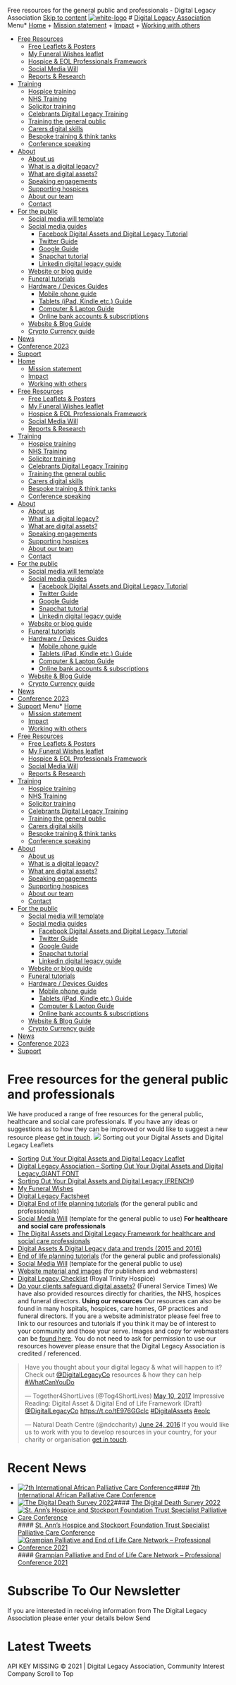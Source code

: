
Free resources for the general public and professionals - Digital Legacy Association   [Skip to content](#content "Skip to content")
[![white-logo](https://digitallegacyassociation.org/wp-content/uploads/elementor/thumbs/white-logo-oewlgw25by3fmjqei9v6y0t9g8cm951un32isrwy68.png "white-logo")](/) # [Digital Legacy Association](/)
Menu* [Home](https://digitallegacyassociation.org/)
	+ [Mission statement](/#explaining-digital-legacy)
	+ [Impact](/#what-we-do)
	+ [Working with others](/#working-with-organisations)
* [Free Resources](https://digitallegacyassociation.org/resources-2/)
	+ [Free Leaflets & Posters](https://digitallegacyassociation.org/framework/free-inpatient-resource-for-hospices/)
	+ [My Funeral Wishes leaflet](https://digitallegacyassociation.org/funeral-wishes-leaflet/)
	+ [Hospice & EOL Professionals Framework](https://digitallegacyassociation.org/framework/)
	+ [Social Media Will](https://digitallegacyassociation.org/social-media-will-template/)
	+ [Reports & Research](https://digitallegacyassociation.org/about/reports-2/)
* [Training](https://digitallegacyassociation.org/training/)
	+ [Hospice training](https://digitallegacyassociation.org/training/hospice-training/)
	+ [NHS Training](https://digitallegacyassociation.org/training/nhs-training/)
	+ [Solicitor training](https://digitallegacyassociation.org/training/solicitor-training/)
	+ [Celebrants Digital Legacy Training](https://digitallegacyassociation.org/celebrants-digital-legacy-training/)
	+ [Training the general public](https://digitallegacyassociation.org/training/training-the-general-public/)
	+ [Carers digital skills](https://digitallegacyassociation.org/carers-digital-skills/)
	+ [Bespoke training & think tanks](https://digitallegacyassociation.org/training/bespoke-training/)
	+ [Conference speaking](https://digitallegacyassociation.org/conference-speaking/)
* [About](https://digitallegacyassociation.org/about/)
	+ [About us](https://digitallegacyassociation.org/about-us-2/)
	+ [What is a digital legacy?](https://digitallegacyassociation.org/about/what-is-a-digital-legacy/)
	+ [What are digital assets?](https://digitallegacyassociation.org/what-are-digital-assets/)
	+ [Speaking engagements](https://digitallegacyassociation.org/about/speaking-engagements/)
	+ [Supporting hospices](https://digitallegacyassociation.org/about/working-with-hospices/)
	+ [About our team](https://digitallegacyassociation.org/about/digital-legacy-association-board/)
	+ [Contact](https://digitallegacyassociation.org/about/contact/)
* [For the public](https://digitallegacyassociation.org/for-the-public/)
	+ [Social media will template](https://digitallegacyassociation.org/social-media-will-template/)
	+ [Social media guides](#)
		- [Facebook Digital Assets and Digital Legacy Tutorial](https://digitallegacyassociation.org/facebook-tutorial/)
		- [Twitter Guide](https://digitallegacyassociation.org/twitter-guide/)
		- [Google Guide](https://digitallegacyassociation.org/google-guide/)
		- [Snapchat tutorial](https://digitallegacyassociation.org/snapchat-tutorial/)
		- [Linkedin digital legacy guide](https://digitallegacyassociation.org/linkedin-guide/)
	+ [Website or blog guide](https://digitallegacyassociation.org/website-guide/)
	+ [Funeral tutorials](https://digitallegacyassociation.org/funeral-tutorials/)
	+ [Hardware / Devices Guides](https://digitallegacyassociation.org/hardware-devices-guides/)
		- [Mobile phone guide](https://digitallegacyassociation.org/mobile-phone-guide/)
		- [Tablets (iPad, Kindle etc.) Guide](https://digitallegacyassociation.org/tablets-ipad-kindle-etc-guide/)
		- [Computer & Laptop Guide](https://digitallegacyassociation.org/computer-laptop-guide/)
		- [Online bank accounts & subscriptions](https://digitallegacyassociation.org/online-bank-accounts-subscriptions/)
	+ [Website & Blog Guide](https://digitallegacyassociation.org/website-guide/)
	+ [Crypto Currency guide](https://digitallegacyassociation.org/bitcoin-ethereum-other-crypto-currencies/)
* [News](https://digitallegacyassociation.org/news/)
* [Conference 2023](https://digitallegacyassociation.org/annual-conference/)
* [Support](https://digitallegacyassociation.org/partners/)
 * [Home](https://digitallegacyassociation.org/)
	+ [Mission statement](/#explaining-digital-legacy)
	+ [Impact](/#what-we-do)
	+ [Working with others](/#working-with-organisations)
* [Free Resources](https://digitallegacyassociation.org/resources-2/)
	+ [Free Leaflets & Posters](https://digitallegacyassociation.org/framework/free-inpatient-resource-for-hospices/)
	+ [My Funeral Wishes leaflet](https://digitallegacyassociation.org/funeral-wishes-leaflet/)
	+ [Hospice & EOL Professionals Framework](https://digitallegacyassociation.org/framework/)
	+ [Social Media Will](https://digitallegacyassociation.org/social-media-will-template/)
	+ [Reports & Research](https://digitallegacyassociation.org/about/reports-2/)
* [Training](https://digitallegacyassociation.org/training/)
	+ [Hospice training](https://digitallegacyassociation.org/training/hospice-training/)
	+ [NHS Training](https://digitallegacyassociation.org/training/nhs-training/)
	+ [Solicitor training](https://digitallegacyassociation.org/training/solicitor-training/)
	+ [Celebrants Digital Legacy Training](https://digitallegacyassociation.org/celebrants-digital-legacy-training/)
	+ [Training the general public](https://digitallegacyassociation.org/training/training-the-general-public/)
	+ [Carers digital skills](https://digitallegacyassociation.org/carers-digital-skills/)
	+ [Bespoke training & think tanks](https://digitallegacyassociation.org/training/bespoke-training/)
	+ [Conference speaking](https://digitallegacyassociation.org/conference-speaking/)
* [About](https://digitallegacyassociation.org/about/)
	+ [About us](https://digitallegacyassociation.org/about-us-2/)
	+ [What is a digital legacy?](https://digitallegacyassociation.org/about/what-is-a-digital-legacy/)
	+ [What are digital assets?](https://digitallegacyassociation.org/what-are-digital-assets/)
	+ [Speaking engagements](https://digitallegacyassociation.org/about/speaking-engagements/)
	+ [Supporting hospices](https://digitallegacyassociation.org/about/working-with-hospices/)
	+ [About our team](https://digitallegacyassociation.org/about/digital-legacy-association-board/)
	+ [Contact](https://digitallegacyassociation.org/about/contact/)
* [For the public](https://digitallegacyassociation.org/for-the-public/)
	+ [Social media will template](https://digitallegacyassociation.org/social-media-will-template/)
	+ [Social media guides](#)
		- [Facebook Digital Assets and Digital Legacy Tutorial](https://digitallegacyassociation.org/facebook-tutorial/)
		- [Twitter Guide](https://digitallegacyassociation.org/twitter-guide/)
		- [Google Guide](https://digitallegacyassociation.org/google-guide/)
		- [Snapchat tutorial](https://digitallegacyassociation.org/snapchat-tutorial/)
		- [Linkedin digital legacy guide](https://digitallegacyassociation.org/linkedin-guide/)
	+ [Website or blog guide](https://digitallegacyassociation.org/website-guide/)
	+ [Funeral tutorials](https://digitallegacyassociation.org/funeral-tutorials/)
	+ [Hardware / Devices Guides](https://digitallegacyassociation.org/hardware-devices-guides/)
		- [Mobile phone guide](https://digitallegacyassociation.org/mobile-phone-guide/)
		- [Tablets (iPad, Kindle etc.) Guide](https://digitallegacyassociation.org/tablets-ipad-kindle-etc-guide/)
		- [Computer & Laptop Guide](https://digitallegacyassociation.org/computer-laptop-guide/)
		- [Online bank accounts & subscriptions](https://digitallegacyassociation.org/online-bank-accounts-subscriptions/)
	+ [Website & Blog Guide](https://digitallegacyassociation.org/website-guide/)
	+ [Crypto Currency guide](https://digitallegacyassociation.org/bitcoin-ethereum-other-crypto-currencies/)
* [News](https://digitallegacyassociation.org/news/)
* [Conference 2023](https://digitallegacyassociation.org/annual-conference/)
* [Support](https://digitallegacyassociation.org/partners/)
Menu* [Home](https://digitallegacyassociation.org/)
	+ [Mission statement](/#explaining-digital-legacy)
	+ [Impact](/#what-we-do)
	+ [Working with others](/#working-with-organisations)
* [Free Resources](https://digitallegacyassociation.org/resources-2/)
	+ [Free Leaflets & Posters](https://digitallegacyassociation.org/framework/free-inpatient-resource-for-hospices/)
	+ [My Funeral Wishes leaflet](https://digitallegacyassociation.org/funeral-wishes-leaflet/)
	+ [Hospice & EOL Professionals Framework](https://digitallegacyassociation.org/framework/)
	+ [Social Media Will](https://digitallegacyassociation.org/social-media-will-template/)
	+ [Reports & Research](https://digitallegacyassociation.org/about/reports-2/)
* [Training](https://digitallegacyassociation.org/training/)
	+ [Hospice training](https://digitallegacyassociation.org/training/hospice-training/)
	+ [NHS Training](https://digitallegacyassociation.org/training/nhs-training/)
	+ [Solicitor training](https://digitallegacyassociation.org/training/solicitor-training/)
	+ [Celebrants Digital Legacy Training](https://digitallegacyassociation.org/celebrants-digital-legacy-training/)
	+ [Training the general public](https://digitallegacyassociation.org/training/training-the-general-public/)
	+ [Carers digital skills](https://digitallegacyassociation.org/carers-digital-skills/)
	+ [Bespoke training & think tanks](https://digitallegacyassociation.org/training/bespoke-training/)
	+ [Conference speaking](https://digitallegacyassociation.org/conference-speaking/)
* [About](https://digitallegacyassociation.org/about/)
	+ [About us](https://digitallegacyassociation.org/about-us-2/)
	+ [What is a digital legacy?](https://digitallegacyassociation.org/about/what-is-a-digital-legacy/)
	+ [What are digital assets?](https://digitallegacyassociation.org/what-are-digital-assets/)
	+ [Speaking engagements](https://digitallegacyassociation.org/about/speaking-engagements/)
	+ [Supporting hospices](https://digitallegacyassociation.org/about/working-with-hospices/)
	+ [About our team](https://digitallegacyassociation.org/about/digital-legacy-association-board/)
	+ [Contact](https://digitallegacyassociation.org/about/contact/)
* [For the public](https://digitallegacyassociation.org/for-the-public/)
	+ [Social media will template](https://digitallegacyassociation.org/social-media-will-template/)
	+ [Social media guides](#)
		- [Facebook Digital Assets and Digital Legacy Tutorial](https://digitallegacyassociation.org/facebook-tutorial/)
		- [Twitter Guide](https://digitallegacyassociation.org/twitter-guide/)
		- [Google Guide](https://digitallegacyassociation.org/google-guide/)
		- [Snapchat tutorial](https://digitallegacyassociation.org/snapchat-tutorial/)
		- [Linkedin digital legacy guide](https://digitallegacyassociation.org/linkedin-guide/)
	+ [Website or blog guide](https://digitallegacyassociation.org/website-guide/)
	+ [Funeral tutorials](https://digitallegacyassociation.org/funeral-tutorials/)
	+ [Hardware / Devices Guides](https://digitallegacyassociation.org/hardware-devices-guides/)
		- [Mobile phone guide](https://digitallegacyassociation.org/mobile-phone-guide/)
		- [Tablets (iPad, Kindle etc.) Guide](https://digitallegacyassociation.org/tablets-ipad-kindle-etc-guide/)
		- [Computer & Laptop Guide](https://digitallegacyassociation.org/computer-laptop-guide/)
		- [Online bank accounts & subscriptions](https://digitallegacyassociation.org/online-bank-accounts-subscriptions/)
	+ [Website & Blog Guide](https://digitallegacyassociation.org/website-guide/)
	+ [Crypto Currency guide](https://digitallegacyassociation.org/bitcoin-ethereum-other-crypto-currencies/)
* [News](https://digitallegacyassociation.org/news/)
* [Conference 2023](https://digitallegacyassociation.org/annual-conference/)
* [Support](https://digitallegacyassociation.org/partners/)
 # Free resources for the general public and professionals
We have produced a range of free resources for the general public, healthcare and social care professionals. If you have any ideas or suggestions as to how they can be improved or would like to suggest a new resource please [get in touch](https://digitallegacyassociation.org/contact/).
**![](https://digitallegacyassociation.org/wp-content/uploads/2016/06/IMG_0406-1.jpg)**
Sorting out your Digital Assets and Digital Legacy Leaflets
* [Sorting](https://digitallegacyassociation.org/wp-content/uploads/2016/06/Digital-Legacy-Association-Sorting-Out-Your-Digital-Assets-and-Digital-Legacy.pdf) [Out Your Digital Assets and Digital Legacy Leaflet](https://digitallegacyassociation.org/wp-content/uploads/2016/06/Digital-Legacy-Association-Sorting-Out-Your-Digital-Assets-and-Digital-Legacy.pdf)
* [Digital Legacy Association – Sorting Out Your Digital Assets and Digital Legacy\_GIANT FONT](https://digitallegacyassociation.org/wp-content/uploads/2016/06/Digital-Legacy-Association-Sorting-Out-Your-Digital-Assets-and-Digital-Legacy_GIANT-FONT.pdf)
* [Sorting Out Your Digital Assets and Digital Legacy (FRENCH](https://digitallegacyassociation.org/wp-content/uploads/2016/06/Digital-Legacy-Association-Sorting-Out-Your-Digital-Assets-and-Digital-Legacy-FRENCH.pdf))
* [My Funeral Wishes](https://digitallegacyassociation.org/funeral-wishes-leaflet/)
* [Digital Legacy Factsheet](http://www.dyingmatters.org/sites/default/files/files/Digital%20Legacy%20Fact%20sheet%20for%20Dying%20Matters%20(Autosaved).pdf)
* [Digital End of life planning tutorials](https://digitallegacyassociation.org/for-the-public/) (for the general public and professionals)
* [Social Media Will](https://digitallegacyassociation.org/social-media-will-template/) (template for the general public to use)
**For healthcare and social care professionals**
* [The Digital Assets and Digital Legacy Framework for healthcare and social care professionals](https://digitallegacyassociation.org/framework/)
* [Digital Assets & Digital Legacy data and trends (2015 and 2016)](https://digitallegacyassociation.org/about/reports/)
* [End of life planning tutorials](https://digitallegacyassociation.org/for-the-public/) (for the general public and professionals)
* [Social Media Will](https://digitallegacyassociation.org/social-media-will-template/) (template for the general public to use)
* [Website material and images](https://digitallegacyassociation.org/resources-2/) (for publishers and webmasters)
* [Digital Legacy Checklist](https://www.royaltrinityhospice.london/digital-legacy) (Royal Trinity Hospice)
* [Do your clients safeguard digital assets?](http://www.funeralservicetimes.co.uk/6134-do-your-clients-safeguard-digital-assets/) (Funeral Service Times)
We have also provided resources directly for charities, the NHS, hospices and funeral directors.
**Using our resources**
Our resources can also be found in many hospitals, hospices, care homes, GP practices and funeral directors. If you are a website administrator please feel free to link to our resources and tutorials if you think it may be of interest to your community and those your serve. Images and copy for webmasters can be [found here](https://digitallegacyassociation.org/partners/). You do not need to ask for permission to use our resources however please ensure that the Digital Legacy Association is credited / referenced.
> Have you thought about your digital legacy & what will happen to it? Check out [@DigitalLegacyCo](https://twitter.com/DigitalLegacyCo?ref_src=twsrc%5Etfw) resources & how they can help [#WhatCanYouDo](https://twitter.com/hashtag/WhatCanYouDo?src=hash&ref_src=twsrc%5Etfw)
> 
> — Together4ShortLives (@Tog4ShortLives) [May 10, 2017](https://twitter.com/Tog4ShortLives/status/862369146599866377?ref_src=twsrc%5Etfw)
> Impressive Reading: Digital Asset & Digital End of Life Framework (Draft) [@DigitalLegacyCo](https://twitter.com/DigitalLegacyCo?ref_src=twsrc%5Etfw) <https://t.co/tE976GGclc> [#DigitalAssets](https://twitter.com/hashtag/DigitalAssets?src=hash&ref_src=twsrc%5Etfw) [#eolc](https://twitter.com/hashtag/eolc?src=hash&ref_src=twsrc%5Etfw)
> 
> — Natural Death Centre (@ndccharity) [June 24, 2016](https://twitter.com/ndccharity/status/746367544039092224?ref_src=twsrc%5Etfw)
If you would like us to work with you to develop resources in your country, for your charity or organisation [get in touch](https://digitallegacyassociation.org/about/contact/).
# Recent News
* [![7th International African Palliative Care Conference](https://digitallegacyassociation.org/wp-content/uploads/2022/08/Screenshot-2022-08-20-at-08.16.14-150x150.png)](https://digitallegacyassociation.org/african-palliative-care-conference/ "7th International African Palliative Care Conference")#### 
[7th International African Palliative Care Conference](https://digitallegacyassociation.org/african-palliative-care-conference/ "7th International African Palliative Care Conference")
* [![The Digital Death Survey 2022](https://digitallegacyassociation.org/wp-content/uploads/2022/03/Digital-Death-Survey-2022-150x150.jpg)](https://digitallegacyassociation.org/digital-death-survey-2022/ "The Digital Death Survey 2022")#### 
[The Digital Death Survey 2022](https://digitallegacyassociation.org/digital-death-survey-2022/ "The Digital Death Survey 2022")
* [![St. Ann’s Hospice and Stockport Foundation Trust Specialist Palliative Care Conference](https://digitallegacyassociation.org/wp-content/uploads/2022/02/St.-Anns-Hospice-and-Stockport-Foundation-Trust-Specialist-Palliative-Care-Conference-Feature-Image1-150x150.jpg)](https://digitallegacyassociation.org/st-anns/ "St. Ann’s Hospice and Stockport Foundation Trust Specialist Palliative Care Conference")#### 
[St. Ann’s Hospice and Stockport Foundation Trust Specialist Palliative Care Conference](https://digitallegacyassociation.org/st-anns/ "St. Ann’s Hospice and Stockport Foundation Trust Specialist Palliative Care Conference")
* [![Grampian Palliative and End of Life Care Network – Professional Conference 2021](https://digitallegacyassociation.org/wp-content/uploads/2022/02/1618823742894-150x150.jpeg)](https://digitallegacyassociation.org/grampian-palliative-and-end-of-life-care-networkprofessional-conference-2021/ "Grampian Palliative and End of Life Care Network – Professional Conference 2021")#### 
[Grampian Palliative and End of Life Care Network – Professional Conference 2021](https://digitallegacyassociation.org/grampian-palliative-and-end-of-life-care-networkprofessional-conference-2021/ "Grampian Palliative and End of Life Care Network – Professional Conference 2021")
# Subscribe To Our Newsletter
If you are interested in receiving information from The Digital Legacy Association please enter your details below
Send
# Latest Tweets
API KEY MISSING
© 2021 | Digital Legacy Association, Community Interest Company
Scroll to Top 
